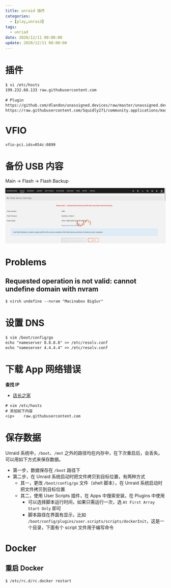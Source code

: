 ```yaml
---
title: unraid 插件
categories: 
  - [play,unraid]
tags:
  - unriad
date: 2020/12/11 00:00:00
update: 2020/12/11 00:00:00
---
```


# 插件

```shell
$ vi /etc/hosts
199.232.68.133 raw.githubusercontent.com

# Plugin
https://github.com/dlandon/unassigned.devices/raw/master/unassigned.devices.plg
https://raw.githubusercontent.com/Squidly271/community.applications/master/plugins/community.applications.plg
```

# VFIO

```shell
vfio-pci.ids=054c:0899
```

# 备份 USB 内容

Main -> Flash -> Flash Backup

![image-20231207101821105](usage/image-20231207101821105.png)

# Problems

## Requested operation is not valid: cannot undefine domain with nvram

```shell
$ virsh undefine --nvram "Macinabox BigSur"
```

# 设置 DNS

```shell
$ vim /boot/config/go
echo "nameserver 8.8.8.8" >> /etc/resolv.conf
echo "nameserver 4.4.4.4" >> /etc/resolv.conf
```

# 下载 App 网络错误

**查找 IP**

- [店长之家](https://ping.chinaz.com/raw.githubusercontent.com)

```shell
# vim /etc/hosts
# 添加如下内容
<ip>	raw.githubusercontent.com
```

# 保存数据

Unraid 系统中，`/boot`、`/mnt` 之外的路径均在内存中，在下次重启后，会丢失。可以用如下方式来保存数据。

- 第一步，数据保存在 `/boot` 路径下
- 第二步，在 Unraid 系统启动时把文件拷贝到目标位置，有两种方式
    - 其一，更改 `/boot/config/go` 文件（shell 脚本），在 Unraid 系统启动时把文件拷贝到目标位置
    - 其二，使用 User Scripts 插件，在 Apps 中搜索安装，在 Plugins 中使用
        - 可以选择脚本运行时间，如果只需运行一次，选 `At First Array Start Only` 即可
        - 脚本路径在界面有显示，比如 `/boot/config/plugins/user.scripts/scripts/dockerInit`，这是一个目录，下面有个 script 文件用于编写命令

# Docker

## 重启 Docker

```shell
$ /etc/rc.d/rc.docker restart
```

